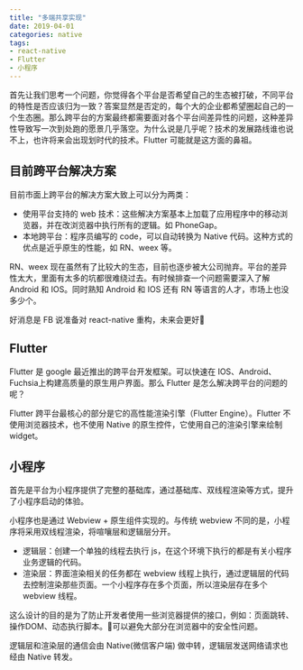 ```yaml
---
title: "多端共享实现"
date: 2019-04-01
categories: native
tags: 
- react-native
- Flutter
- 小程序
---
```


首先让我们思考一个问题，你觉得各个平台是否希望自己的生态被打破，不同平台的特性是否应该归为一致？答案显然是否定的，每个大的企业都希望圈起自己的一个生态圈。那么跨平台的方案最终都需要面对各个平台间差异性的问题，这种差异性导致写一次到处跑的愿景几乎落空。为什么说是几乎呢？技术的发展路线谁也说不上，也许将来会出现划时代的技术。Flutter 可能就是这方面的鼻祖。

<!-- more -->

## 目前跨平台解决方案

目前市面上跨平台的解决方案大致上可以分为两类：

* 使用平台支持的 web 技术：这些解决方案基本上加载了应用程序中的移动浏览器，并在改浏览器中执行所有的逻辑。如 PhoneGap。
* 本地跨平台：程序员编写的 code，可以自动转换为 Native 代码。这种方式的优点是近乎原生的性能，如 RN、weex 等。

RN、weex 现在虽然有了比较大的生态，目前也逐步被大公司抛弃。平台的差异性太大，里面有太多的坑都很难绕过去。有时候排查一个问题需要深入了解 Android 和 IOS。同时熟知 Android 和 IOS 还有 RN 等语言的人才，市场上也没多少个。

好消息是 FB 说准备对 react-native 重构，未来会更好🌹

## Flutter

Flutter 是 google 最近推出的跨平台开发框架。可以快速在 IOS、Android、Fuchsia上构建高质量的原生用户界面。那么 Flutter 是怎么解决跨平台的问题的呢？

Flutter 跨平台最核心的部分是它的高性能渲染引擎（Flutter Engine）。Flutter 不使用浏览器技术，也不使用 Native 的原生控件，它使用自己的渲染引擎来绘制 widget。

## 小程序

首先是平台为小程序提供了完整的基础库，通过基础库、双线程渲染等方式，提升了小程序启动的体验。

小程序也是通过 Webview + 原生组件实现的。与传统 webview 不同的是，小程序将采用双线程渲染，将喧嚷层和逻辑层分开。
* 逻辑层：创建一个单独的线程去执行 js，在这个环境下执行的都是有关小程序业务逻辑的代码。
* 渲染层：界面渲染相关的任务都在 webview 线程上执行，通过逻辑层的代码去控制渲染那些页面。一个小程序存在多个页面，所以渲染层存在多个 webview 线程。

这么设计的目的是为了防止开发者使用一些浏览器提供的接口，例如：页面跳转、操作DOM、动态执行脚本。可以避免大部分在浏览器中的安全性问题。

逻辑层和渲染层的通信会由 Native(微信客户端) 做中转，逻辑层发送网络请求也经由 Native 转发。

